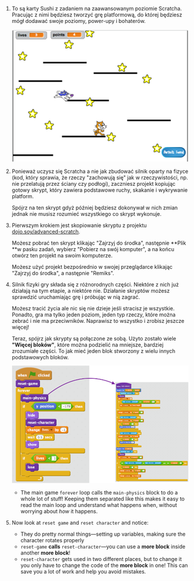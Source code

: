 1. To są karty Sushi z zadaniem na zaawansowanym poziomie Scratcha. Pracując z nimi będziesz tworzyć grę platformową, do której będziesz mógł dodawać swoje poziomy, power-upy i bohaterów.

   ![](assets/setup1.png)

2. Ponieważ uczysz się Scratcha a nie jak zbudować silnik oparty na fizyce \(kod, który sprawia, że rzeczy "zachowują się" jak w rzeczywistości, np. nie  przelatują przez ściany czy podłogi\), zaczniesz projekt kopiując gotowy skrypt, który zawiera podstawowe ruchy, skakanie i wykrywanie platform.

   Spójrz na ten skrypt gdyż później będziesz dokonywał w nich zmian jednak nie musisz rozumieć wszystkiego co skrypt wykonuje.

3. Pierwszym krokiem jest skopiowanie skryptu z projektu [dojo.soy/advanced-scratch](http://dojo.soy/advanced-scratch).

   Możesz pobrać ten skrypt klikając "Zajrzyj do środka", następnie **Plik **w pasku zadań, wybierz "Pobierz na swój komputer", a na końcu otwórz ten projekt na swoim komputerze.

   Możesz użyć projekt bezpośrednio w swojej przeglądarce klikając "Zajrzyj do środka", a następnie "Remiks".

4. Silnik fizyki gry składa się z różnorodnych części. Niektóre z nich już działają na tym etapie, a niektóre nie. Działanie skryptów możesz sprawdzić uruchamiając grę i próbując w nią zagrać.

   Możesz tracić życia ale nic się nie dzieje jeśli stracisz je wszystkie. Ponadto, gra ma tylko jeden poziom, jeden typ rzeczy, które można zebrać i nie ma przeciwników. Naprawisz to wszystko i zrobisz jeszcze więcej!

   Teraz, spójrz jak skrypty są połączone ze sobą. Użyto zostało wiele **"Więcej bloków"**, które można podzielić na mniejsze, bardziej zrozumiałe części. To jak mieć jeden blok stworzony z wielu innych podstawowych bloków. 

   ![](assets/setup2and3.png)

   * The main game `forever` loop calls the `main-physics` block to do a whole lot of stuff! Keeping them separated like this makes it easy to read the main loop and understand what happens when, without worrying about _how_ it happens.

5. Now look at `reset game` and `reset character` and notice:

   * They do pretty normal things—setting up variables, making sure the character rotates properly
   * `reset-game` **calls** `reset-character`—you can use a **more block** inside another **more block**!
   * `reset-character` gets used in two different places, but to change it you only have to change the code of the **more block** in one! This can save you a lot of work and help you avoid mistakes.



